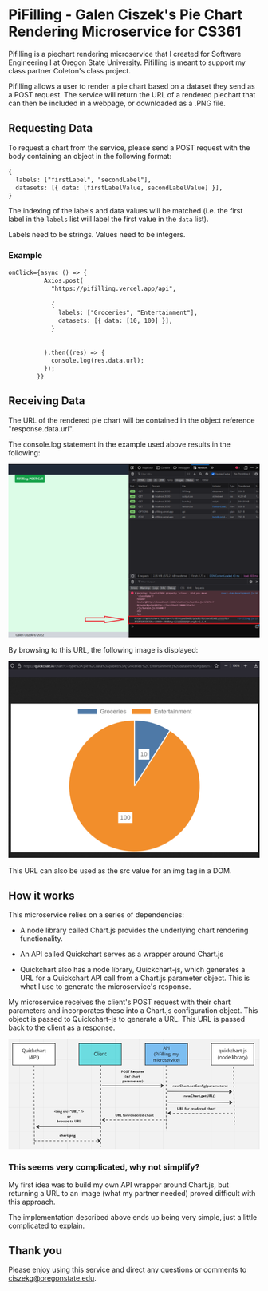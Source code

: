 # PiFilling - Galen Ciszek's Pie Chart Rendering Microservice for CS361

Pifilling is a piechart rendering microservice that I created for Software Engineering I at Oregon State University.  Pifilling is meant to support my class partner Coleton's class project.   

Pifilling allows a user to render a pie chart based on a dataset they send as a POST request.  The service will return the URL of a rendered piechart
that can then be included in a webpage, or downloaded as a .PNG file.

## Requesting Data

To request a chart from the service, please send a POST request with the body containing an object in the following format:

```
{
  labels: ["firstLabel", "secondLabel"],
  datasets: [{ data: [firstLabelValue, secondLabelValue] }],
}
```

The indexing of the labels and data values will be matched (i.e. the first label in the `labels` list will label the first value in the `data` list).

Labels need to be strings.
Values need to be integers.

### Example

```
onClick={async () => {
          Axios.post(
            "https://pifilling.vercel.app/api",

            {
              labels: ["Groceries", "Entertainment"],
              datasets: [{ data: [10, 100] }],
            }


          ).then((res) => {
            console.log(res.data.url);
          });
        }}
```

## Receiving Data

The URL of the rendered pie chart will be contained in the object reference
"response.data.url".  

The console.log statement in the example used above results in the following:

![Returned URL](/README_images/returned_URL.png)

By browsing to this URL, the following image is displayed:

![Example pie chart](/README_images/returned_chart.png)

This URL can also be used as the src value for an img tag in a DOM.

## How it works

This microservice relies on a series of dependencies:

- A node library called Chart.js provides the underlying chart rendering 
functionality.

- An API called Quickchart serves as a wrapper around Chart.js

- Quickchart also has a node library, Quickchart-js, which generates a URL for 
a Quickchart API call from a Chart.js parameter object.  This is what I use to 
generate the microservice's response.    

My microservice receives the client's POST request with their chart parameters 
and incorporates these into a Chart.js configuration object.  This object is 
passed to Quickchart-js to generate a URL.  This URL is passed back to the 
client as a response.

![UML outline of the microservice functionality](/README_images/UML.png)

### This seems very complicated, why not simplify?

My first idea was to build my own API wrapper around Chart.js, but returning 
a URL to an image (what my partner needed) proved difficult with this approach.

The implementation described above ends up being very simple, just a little 
complicated to explain.
 
## Thank you 
Please enjoy using this service and direct any questions or comments to ciszekg@oregonstate.edu.
